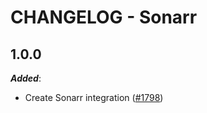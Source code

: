 # CHANGELOG - Sonarr

## 1.0.0

***Added***:

* Create Sonarr integration ([#1798](https://github.com/DataDog/integrations-extras/pull/1798))

